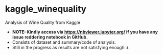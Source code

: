 # kaggle_winequality
Analysis of Wine Quality from Kaggle
* **NOTE: Kindly access via https://nbviewer.jupyter.org/ if you have any issue reddering notebook in GitHub.**
* Consists of dataset and summary/code of analysis.
* Still in the progress as results are not satisfying enough :(.
